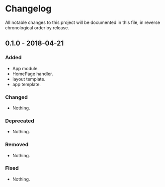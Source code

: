 # Changelog

All notable changes to this project will be documented in this file, in reverse chronological order by release.

## 0.1.0 - 2018-04-21

### Added

- App module.
- HomePage handler.
- layout template.
- app template.

### Changed

- Nothing.

### Deprecated

- Nothing.

### Removed

- Nothing.

### Fixed

- Nothing.
